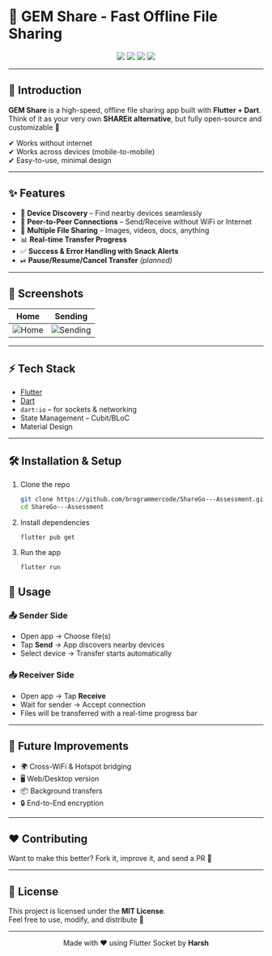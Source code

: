 # 📲 GEM Share - Fast Offline File Sharing

<div align="center">
  <img src="https://img.shields.io/badge/Flutter-3.0-blue?logo=flutter" />
  <img src="https://img.shields.io/badge/Dart-3.0-blue?logo=dart" />
  <img src="https://img.shields.io/badge/Platform-Android%20|%20iOS-green" />
  <img src="https://img.shields.io/badge/License-MIT-orange" />
</div>

---

## 🚀 Introduction
**GEM Share** is a high-speed, offline file sharing app built with **Flutter + Dart**.  
Think of it as your very own **SHAREit alternative**, but fully open-source and customizable 🎉  

✔ Works without internet  
✔ Works across devices (mobile-to-mobile)  
✔ Easy-to-use, minimal design  

---

## ✨ Features
- 📡 **Device Discovery** – Find nearby devices seamlessly  
- 🔗 **Peer-to-Peer Connections** – Send/Receive without WiFi or Internet  
- 📂 **Multiple File Sharing** – Images, videos, docs, anything  
- 📊 **Real-time Transfer Progress**  
- ✅ **Success & Error Handling with Snack Alerts**  
- ⏯ **Pause/Resume/Cancel Transfer** *(planned)*  

---

## 📸 Screenshots

| Home | Sending
|------|---------
| ![Home](https://ik.imagekit.io/disast3r/ShareGo/image.png?updatedAt=1756026318080) | ![Sending](https://ik.imagekit.io/disast3r/ShareGo/image.png?updatedAt=1756026420608) 

---

## ⚡️ Tech Stack
- [Flutter](https://flutter.dev/)  
- [Dart](https://dart.dev/)  
- `dart:io` – for sockets & networking  
- State Management – Cubit/BLoC  
- Material Design  

---

## 🛠 Installation & Setup
1. Clone the repo  
   ```bash
   git clone https://github.com/brogrammercode/ShareGo---Assessment.git
   cd ShareGo---Assessment 
   ```
2. Install dependencies
    ```
    flutter pub get
    ```

3. Run the app
    ```
    flutter run
    ```

## 🎯 Usage  

### 📤 Sender Side  

- Open app → Choose file(s)  
- Tap **Send** → App discovers nearby devices  
- Select device → Transfer starts automatically  

### 📥 Receiver Side  

- Open app → Tap **Receive**  
- Wait for sender → Accept connection  
- Files will be transferred with a real-time progress bar  

---

## 🔮 Future Improvements  

- 🌍 Cross-WiFi & Hotspot bridging  
- 🖥 Web/Desktop version  
- 📦 Background transfers  
- 🔒 End-to-End encryption  

---

## ❤️ Contributing  

Want to make this better? Fork it, improve it, and send a PR 🤝  

---

## 📜 License  

This project is licensed under the **MIT License**.  
Feel free to use, modify, and distribute 🚀  

---

<div align="center">  
  Made with ❤️ using Flutter Socket by <b>Harsh</b>  
</div>

